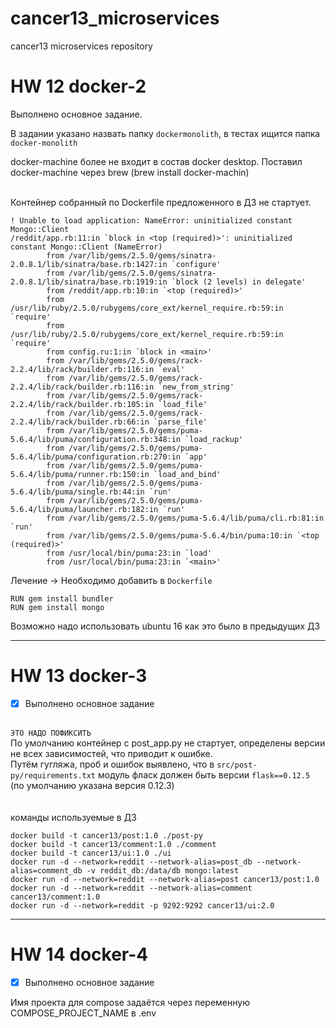 # cancer13_microservices
cancer13 microservices repository

# HW 12 docker-2
Выполнено основное задание.

В задании указано назвать папку `dockermonolith`, в тестах ищится папка `docker-monolith`

docker-machine более не входит в состав docker desktop.
Поставил docker-machine через brew (brew install docker-machin)

\
Контейнер собранный по Dockerfile предложенного в ДЗ не стартует.
```
! Unable to load application: NameError: uninitialized constant Mongo::Client
/reddit/app.rb:11:in `block in <top (required)>': uninitialized constant Mongo::Client (NameError)
        from /var/lib/gems/2.5.0/gems/sinatra-2.0.8.1/lib/sinatra/base.rb:1427:in `configure'
        from /var/lib/gems/2.5.0/gems/sinatra-2.0.8.1/lib/sinatra/base.rb:1919:in `block (2 levels) in delegate'
        from /reddit/app.rb:10:in `<top (required)>'
        from /usr/lib/ruby/2.5.0/rubygems/core_ext/kernel_require.rb:59:in `require'
        from /usr/lib/ruby/2.5.0/rubygems/core_ext/kernel_require.rb:59:in `require'
        from config.ru:1:in `block in <main>'
        from /var/lib/gems/2.5.0/gems/rack-2.2.4/lib/rack/builder.rb:116:in `eval'
        from /var/lib/gems/2.5.0/gems/rack-2.2.4/lib/rack/builder.rb:116:in `new_from_string'
        from /var/lib/gems/2.5.0/gems/rack-2.2.4/lib/rack/builder.rb:105:in `load_file'
        from /var/lib/gems/2.5.0/gems/rack-2.2.4/lib/rack/builder.rb:66:in `parse_file'
        from /var/lib/gems/2.5.0/gems/puma-5.6.4/lib/puma/configuration.rb:348:in `load_rackup'
        from /var/lib/gems/2.5.0/gems/puma-5.6.4/lib/puma/configuration.rb:270:in `app'
        from /var/lib/gems/2.5.0/gems/puma-5.6.4/lib/puma/runner.rb:150:in `load_and_bind'
        from /var/lib/gems/2.5.0/gems/puma-5.6.4/lib/puma/single.rb:44:in `run'
        from /var/lib/gems/2.5.0/gems/puma-5.6.4/lib/puma/launcher.rb:182:in `run'
        from /var/lib/gems/2.5.0/gems/puma-5.6.4/lib/puma/cli.rb:81:in `run'
        from /var/lib/gems/2.5.0/gems/puma-5.6.4/bin/puma:10:in `<top (required)>'
        from /usr/local/bin/puma:23:in `load'
        from /usr/local/bin/puma:23:in `<main>'
```
Лечение -> Необходимо добавить в `Dockerfile`
```
RUN gem install bundler
RUN gem install mongo
```
Возможно надо использовать ubuntu 16 как это было в предыдущих ДЗ
________________
# HW 13 docker-3
- [x] Выполнено основное задание

\
`ЭТО НАДО ПОФИКСИТЬ`\
По умолчанию контейнер с post_app.py не стартует, определены версии не всех зависимостей, что приводит к ошибке.\
Путём гугляжа, проб и ошибок выявлено, что в `src/post-py/requirements.txt` модуль фласк должен быть версии `flask==0.12.5`  (по умолчанию указана версия 0.12.3)\
\
\
команды используемые в ДЗ
```
docker build -t cancer13/post:1.0 ./post-py
docker build -t cancer13/comment:1.0 ./comment
docker build -t cancer13/ui:1.0 ./ui
docker run -d --network=reddit --network-alias=post_db --network-alias=comment_db -v reddit_db:/data/db mongo:latest
docker run -d --network=reddit --network-alias=post cancer13/post:1.0
docker run -d --network=reddit --network-alias=comment cancer13/comment:1.0
docker run -d --network=reddit -p 9292:9292 cancer13/ui:2.0
```
________________
# HW 14 docker-4
- [x] Выполнено основное задание

Имя проекта для compose задаётся через переменную COMPOSE_PROJECT_NAME в .env
